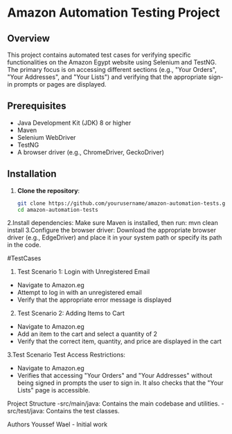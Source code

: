 # Amazon Automation Testing Project

## Overview

This project contains automated test cases for verifying specific functionalities on the Amazon Egypt website using Selenium and TestNG. The primary focus is on accessing different sections (e.g., "Your Orders", "Your Addresses", and "Your Lists") and verifying that the appropriate sign-in prompts or pages are displayed.

## Prerequisites

- Java Development Kit (JDK) 8 or higher
- Maven
- Selenium WebDriver
- TestNG
- A browser driver (e.g., ChromeDriver, GeckoDriver)

## Installation

1. **Clone the repository**:
   ```bash
   git clone https://github.com/yourusername/amazon-automation-tests.git
   cd amazon-automation-tests
2.Install dependencies:
Make sure Maven is installed, then run:
mvn clean install
3.Configure the browser driver:
Download the appropriate browser driver (e.g., EdgeDriver) and place it in your system path or specify its path in the code.

#TestCases 
1. Test Scenario 1: Login with Unregistered Email
- Navigate to Amazon.eg
- Attempt to log in with an unregistered email
- Verify that the appropriate error message is displayed

2. Test Scenario 2: Adding Items to Cart
- Navigate to Amazon.eg
- Add an item to the cart and select a quantity of 2
- Verify that the correct item, quantity, and price are displayed in the cart

3.Test Scenario  Test Access Restrictions:
- Navigate to Amazon.eg
- Verifies that accessing "Your Orders" and "Your Addresses" without being signed in prompts the user to sign in. It also checks that the "Your Lists" page is accessible.



Project Structure
-src/main/java: Contains the main codebase and utilities.
-src/test/java: Contains the test classes.

Authors
Youssef Wael - Initial work